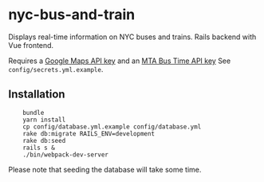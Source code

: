 # nyc-bus-and-train 

Displays real-time information on NYC buses and trains.  Rails backend with Vue frontend.

Requires a [Google Maps API key](https://developers.google.com/maps/documentation/javascript/get-api-key) and an [MTA Bus Time API key](http://bustime.mta.info/wiki/Developers/Index) See `config/secrets.yml.example`.

## Installation

```$sh
    bundle
    yarn install
    cp config/database.yml.example config/database.yml
    rake db:migrate RAILS_ENV=development
    rake db:seed
    rails s & 
    ./bin/webpack-dev-server
```

Please note that seeding the database will take some time.
